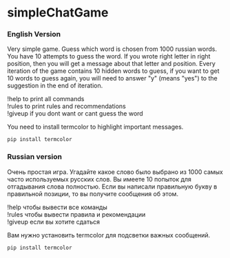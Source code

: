 # simpleChatGame

### English Version
Very simple game. Guess which word is chosen from 1000 russian words. You have 10 attempts to guess the word. If you wrote right letter in right position, then you will get a message about that letter and position. Every iteration of the game contains 10 hidden words to guess, if you want to get 10 words to guess again, you will need to answer "y" (means "yes") to the suggestion in the end of iteration.

!help to print all commands<br>
!rules to print rules and recommendations<br>
!giveup if you dont want or cant guess the word<br>

You need to install termcolor to highlight important messages.
```pip
pip install termcolor
```


### Russian version
Очень простая игра. Угадайте какое слово было выбрано из 1000 самых часто используемых русских слов. Вы имеете 10 попыток для отгадывания слова полностью. Если вы написали правильную букву в правильной позиции, то вы получите сообщения об этом.

!help чтобы вывести все команды<br>
!rules чтобы вывести правила и рекомендации<br>
!giveup если вы хотите сдаться<br>

Вам нужно установить termcolor для подсветки важных сообщений.
```pip
pip install termcolor
```
